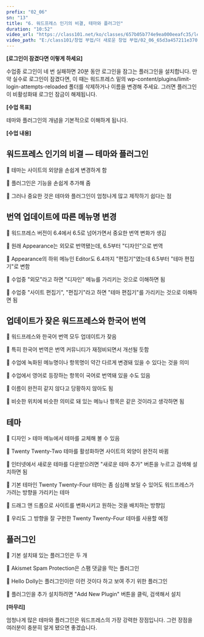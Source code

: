 ```yaml
---
prefix: "02_06"
sn: "13"
title: "6. 워드프레스 인기의 비결, 테마와 플러그인"
duration: "10:52"
video_url: "https://class101.net/ko/classes/657b05b774e9ea000eeafc35/lectures/65d3a457211e37000e3eb275"
video_path: "E:/class101/창업 부업/더 새로운 창업 부업/02_06_65d3a457211e37000e3eb275.mp4"
---
```


**[로그인이 잠겼다면 이렇게 하세요]**

수업중 로그인이 네 번 실패하면 20분 동안 로그인을 잠그는 플러그인을 설치합니다. 만약 실수로 로그인이 잠겼다면, 이 때는 워드프레스 밑의 wp-content/plugins/limit-login-attempts-reloaded 폴더를 삭제하거나 이름을 변경해 주세요. 그러면 플러그인이 비활성화돼 로그인 잠금이 해제됩니다.

**[수업 목표]**

테마와 플러그인의 개념을 기본적으로 이해하게 됩니다.

**[수업 내용]**

## 워드프레스 인기의 비결 — 테마와 플러그인

📌 테마는 사이트의 외양을 손쉽게 변경하게 함

📌 플러그인은 기능을 손쉽게 추가해 줌

📌 그러나 중요한 것은 테마와 플러그인이 엄청나게 많고 제작하기 쉽다는 점

## 번역 업데이트에 따른 메뉴명 변경

📌 워드프레스 버전이 6.4에서 6.5로 넘어가면서 중요한 번역 변화가 생김

📌 원래 Appearance는 외모로 번역됐는데, 6.5부터 "디자인"으로 번역

📌 Appearance의 하위 메뉴인 Editor도 6.4까지 "편집기"였는데 6.5부터 "테마 편집기"로 변함

📌 수업중 "외모"라고 하면 "디자인" 메뉴를 가리키는 것으로 이해하면 됨

📌 수업중 "사이트 편집기", "편집기"라고 하면 "테마 편집기"를 가리키는 것으로 이해하면 됨

## 업데이트가 잦은 워드프레스와 한국어 번역

📌 워드프레스와 한국어 번역 모두 업데이트가 잦음

📌 특히 한국어 번역은 번역 커뮤니티가 재정비되면서 개선될 듯함

📌 수업에 녹화된 메뉴명이나 항목명이 약간 다르게 변경돼 있을 수 있다는 것을 의미

📌 수업에서 영어로 등장하는 항목이 국어로 번역돼 있을 수도 있음

📌 이름이 완전히 같지 않다고 당황하지 않아도 됨

📌 비슷한 위치에 비슷한 의미로 돼 있는 메뉴나 항목은 같은 것이라고 생각하면 됨

## 테마

📌 디자인 > 테마 메뉴에서 테마를 교체해 볼 수 있음

📌 Twenty Twenty-Two 테마를 활성화하면 사이트의 외양이 완전히 바뀜

📌 인터넷에서 새로운 테마를 다운받으려면 "새로운 테마 추가" 버튼을 누르고 검색해 설치하면 됨

📌 기본 테마인 Twenty Twenty-Four 테마는 좀 심심해 보일 수 있어도 워드프레스가 가려는 방향을 가리키는 테마

📌 드래그 앤 드롭으로 사이트를 변화시키고 원하는 것을 배치하는 방향임

📌 우리도 그 방향을 잘 구현한 Twenty Twenty-Four 테마를 사용할 예정

## 플러그인

📌 기본 설치돼 있는 플러그인은 두 개

📌 Akismet Spam Protection은 스팸 댓글을 막는 플러그인

📌 Hello Dolly는 플러그인이란 이런 것이다 하고 보여 주기 위한 플러그인

📌 플러그인을 추가 설치하려면 "Add New Plugin" 버튼을 클릭, 검색해서 설치

**[마무리]**

엄청나게 많은 테마와 플러그인은 워드프레스의 가장 강력한 장점입니다. 그런 장점을 여러분이 충분히 알게 됐으면 좋겠습니다.
